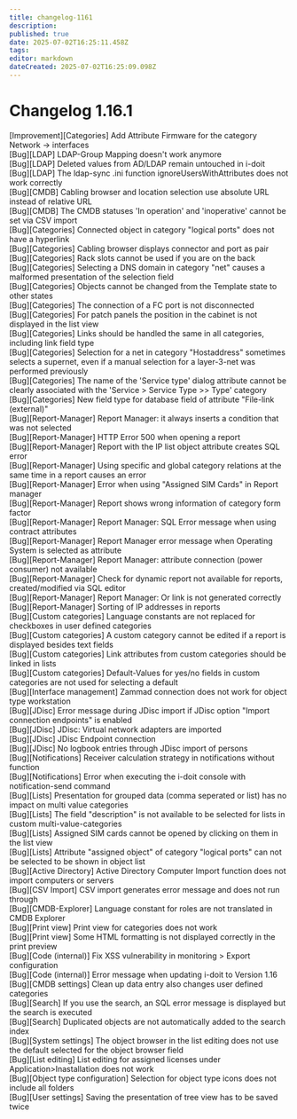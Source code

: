 ```yaml
---
title: changelog-1161
description: 
published: true
date: 2025-07-02T16:25:11.458Z
tags: 
editor: markdown
dateCreated: 2025-07-02T16:25:09.098Z
---
```


# Changelog 1.16.1
<!-- cSpell:disable -->
<!-- markdownlint-disable MD052 -->
[Improvement][Categories] Add Attribute Firmware for the category Network -> interfaces<br>
[Bug][LDAP] LDAP-Group Mapping doesn't work anymore<br>
[Bug][LDAP] Deleted values from AD/LDAP remain untouched in i-doit<br>
[Bug][LDAP] The ldap-sync .ini function ignoreUsersWithAttributes does not work correctly<br>
[Bug][CMDB] Cabling browser and location selection use absolute URL instead of relative URL<br>
[Bug][CMDB] The CMDB statuses 'In operation' and 'inoperative' cannot be set via CSV import<br>
[Bug][Categories] Connected object in category "logical ports" does not have a hyperlink<br>
[Bug][Categories] Cabling browser displays connector and port as pair<br>
[Bug][Categories] Rack slots cannot be used if you are on the back<br>
[Bug][Categories] Selecting a DNS domain in category "net" causes a malformed presentation of the selection field<br>
[Bug][Categories] Objects cannot be changed from the Template state to other states<br>
[Bug][Categories] The connection of a FC port is not disconnected<br>
[Bug][Categories] For patch panels the position in the cabinet is not displayed in the list view<br>
[Bug][Categories] Links should be handled the same in all categories, including link field type<br>
[Bug][Categories] Selection for a net in category "Hostaddress" sometimes selects a supernet, even if a manual selection for a layer-3-net was performed previously<br>
[Bug][Categories] The name of the 'Service type' dialog attribute cannot be clearly associated with the 'Service > Service Type >> Type' category<br>
[Bug][Categories] New field type for database field of attribute "File-link (external)"<br>
[Bug][Report-Manager] Report Manager: it always inserts a condition that was not selected<br>
[Bug][Report-Manager] HTTP Error 500 when opening a report<br>
[Bug][Report-Manager] Report with the IP list object attribute creates SQL error<br>
[Bug][Report-Manager] Using specific and global category relations at the same time in a report causes an error<br>
[Bug][Report-Manager] Error when using "Assigned SIM Cards" in Report manager<br>
[Bug][Report-Manager] Report shows wrong information of category form factor<br>
[Bug][Report-Manager] Report Manager: SQL Error message when using contract attributes<br>
[Bug][Report-Manager] Report Manager error message when Operating System is selected as attribute<br>
[Bug][Report-Manager] Report Manager: attribute connection (power consumer) not available<br>
[Bug][Report-Manager] Check for dynamic report not available for reports, created/modified via SQL editor<br>
[Bug][Report-Manager] Report Manager: Or link is not generated correctly<br>
[Bug][Report-Manager] Sorting of IP addresses in reports<br>
[Bug][Custom categories] Language constants are not replaced for checkboxes in user defined categories<br>
[Bug][Custom categories] A custom category cannot be edited if a report is displayed besides text fields<br>
[Bug][Custom categories] Link attributes from custom categories should be linked in lists<br>
[Bug][Custom categories] Default-Values for yes/no fields in custom categories are not used for selecting a default<br>
[Bug][Interface management] Zammad connection does not work for object type workstation<br>
[Bug][JDisc] Error message during JDisc import if JDisc option "Import connection endpoints" is enabled<br>
[Bug][JDisc] JDisc: Virtual network adapters are imported<br>
[Bug][JDisc] JDisc Endpoint connection<br>
[Bug][JDisc] No logbook entries through JDisc import of persons<br>
[Bug][Notifications] Receiver calculation strategy in notifications without function<br>
[Bug][Notifications] Error when executing the i-doit console with notification-send command<br>
[Bug][Lists] Presentation for grouped data (comma seperated or list) has no impact on multi value categories<br>
[Bug][Lists] The field "description" is not available to be selected for lists in custom multi-value-categories<br>
[Bug][Lists] Assigned SIM cards cannot be opened by clicking on them in the list view<br>
[Bug][Lists] Attribute "assigned object" of category "logical ports" can not be selected to be shown in object list<br>
[Bug][Active Directory] Active Directory Computer Import function does not import computers or servers<br>
[Bug][CSV Import] CSV import generates error message and does not run through<br>
[Bug][CMDB-Explorer] Language constant for roles are not translated in CMDB Explorer<br>
[Bug][Print view] Print view for categories does not work<br>
[Bug][Print view] Some HTML formatting is not displayed correctly in the print preview<br>
[Bug][Code (internal)] Fix XSS vulnerability in monitoring > Export configuration<br>
[Bug][Code (internal)] Error message when updating i-doit to Version 1.16<br>
[Bug][CMDB settings] Clean up data entry also changes user defined categories<br>
[Bug][Search] If you use the search, an SQL error message is displayed but the search is executed<br>
[Bug][Search] Duplicated objects are not automatically added to the search index<br>
[Bug][System settings] The object browser in the list editing does not use the default selected for the object browser field<br>
[Bug][List editing] List editing for assigned licenses under Application>Inastallation does not work<br>
[Bug][Object type configuration] Selection for object type icons does not include all folders<br>
[Bug][User settings] Saving the presentation of tree view has to be saved twice<br>
